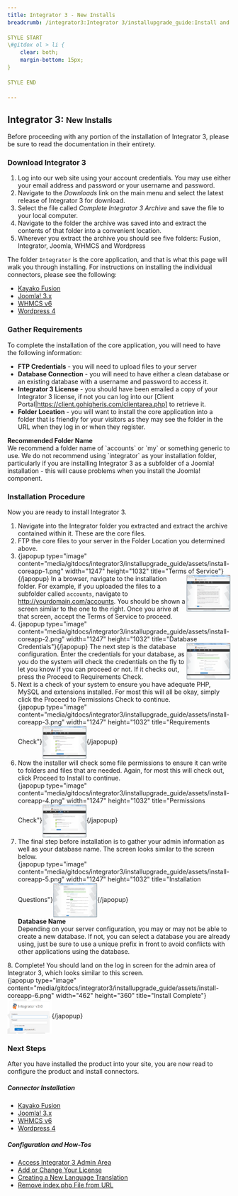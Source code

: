 ```yaml
---
title: Integrator 3 - New Installs
breadcrumb: /integrator3:Integrator 3/installupgrade_guide:Install and Upgrade Guide/newinstalls:New Installs

STYLE START
\#gitdox ol > li {
	clear: both;
	margin-bottom: 15px;
}

STYLE END

---
```


## Integrator 3: <small>New Installs</small>

Before proceeding with any portion of the installation of Integrator 3, please be sure to read the documentation in their entirety.

### Download Integrator 3

1.  Log into our web site using your account credentials.  You may use either your email address and password or your username and password.
2.  Navigate to the *Downloads* link on the main menu and select the latest release of Integrator 3 for download.
3.  Select the file called *Complete Integrator 3 Archive* and save the file to your local computer.
4.  Navigate to the folder the archive was saved into and extract the contents of that folder into a convenient location.
5.  Wherever you extract the archive you should see five folders: Fusion, Integrator, Joomla, WHMCS and Wordpress

The folder `Integrator` is the core application, and that is what this page will walk you through installing.  For instructions on installing the individual connectors, please see the following:

* [Kayako Fusion](integrator3/installupgrade_guide/newfusion.md)
* [Joomla! 3.x](integrator3/installupgrade_guide/newjoomla3.md)
* [WHMCS v6](integrator3/installupgrade_guide/newwhmcs6.md)
* [Wordpress 4](integrator3/installupgrade_guide/newwordpress4.md)


### Gather Requirements

To complete the installation of the core application, you will need to have the following information:

* **FTP Credentials** - you will need to upload files to your server
* **Database Connection** - you will need to have either a clean database or an existing database with a username and password to access it.
* **Integrator 3 License** - you should have been emailed a copy of your Integrator 3 license, if not you can log into our [Client Portal|https://client.gohigheris.com/clientarea.php] to retrieve it.
* **Folder Location** - you will want to install the core application into a folder that is friendly for your visitors as they may see the folder in the URL when they log in or when they register.

<div class="alert alert-warning"><strong>Recommended Folder Name</strong><br />
We recommend a folder name of `accounts` or `my` or something generic to use.  We do not recommend using `integrator` as your installation folder, particularly if you are installing Integrator 3 as a subfolder of a Joomla! installation - this will cause problems when you install the Joomla! component.
</div>

### Installation Procedure

Now you are ready to install Integrator 3.

1. Navigate into the Integrator folder you extracted and extract the archive contained within it.  These are the core files.
2. FTP the core files to your server in the Folder Location you determined above.
3. {japopup type="image" content="media/gitdocs/integrator3/installupgrade_guide/assets/install-coreapp-1.png" width="1247" height="1032" title="Terms of Service"}<img src="assets/install-coreapp-1.png" width="100px" align="right" />{/japopup}
In a browser, navigate to the installation folder.  For example, if you uploaded the files to a subfolder called `accounts`, navigate to http://yourdomain.com/accounts.  You should be shown a screen similar to the one to the right.  Once you arive at that screen, accept the Terms of Service to proceed.
4. {japopup type="image" content="media/gitdocs/integrator3/installupgrade_guide/assets/install-coreapp-2.png" width="1247" height="1032" title="Database Credentials"}<img src="assets/install-coreapp-2.png" width="100px" align="right" />{/japopup}
The next step is the database configuration.  Enter the credentials for your database, as you do the system will check the credentials on the fly to let you know if you can proceed or not.  If it checks out, press the Proceed to Requirements Check.
5. Next is a check of your system to ensure you have adequate PHP, MySQL and extensions installed.  For most this will all be okay, simply click the Proceed to Permissions Check to continue.<br/>
{japopup type="image" content="media/gitdocs/integrator3/installupgrade_guide/assets/install-coreapp-3.png" width="1247" height="1032" title="Requirements Check"}<img src="assets/install-coreapp-3.png" width="100px" align="center" />{/japopup}
6. Now the installer will check some file permissions to ensure it can write to folders and files that are needed.  Again, for most this will check out, click Proceed to Install to continue.<br/>
{japopup type="image" content="media/gitdocs/integrator3/installupgrade_guide/assets/install-coreapp-4.png" width="1247" height="1032" title="Permissions Check"}<img src="assets/install-coreapp-4.png" width="100px" align="center" />{/japopup}
7. The final step before installation is to gather your admin information as well as your database name.  The screen looks similar to the screen below.<br/>
{japopup type="image" content="media/gitdocs/integrator3/installupgrade_guide/assets/install-coreapp-5.png" width="1247" height="1032" title="Installation Questions"}<img src="assets/install-coreapp-5.png" width="100px" align="center" />{/japopup}<div class="alert alert-info"><strong>Database Name</strong><br />
Depending on your server configuration, you may or may not be able to create a new database.  If not, you can select a database you are already using, just be sure to use a unique prefix in front to avoid conflicts with other applications using the database.
</div>
8. Complete!  You should land on the log in screen for the admin area of Integrator 3, which looks similar to this screen.<br/>
{japopup type="image" content="media/gitdocs/integrator3/installupgrade_guide/assets/install-coreapp-6.png" width="462" height="360" title="Install Complete"}<img src="assets/install-coreapp-6.png" width="100px" align="center" />{/japopup}


### Next Steps

After you have installed the product into your site, you are now read to configure the product and install connectors.

##### Connector Installation

* [Kayako Fusion](integrator3/installupgrade_guide/newfusion.md)
* [Joomla! 3.x](integrator3/installupgrade_guide/newjoomla3.md)
* [WHMCS v6](integrator3/installupgrade_guide/newwhmcs6.md)
* [Wordpress 4](integrator3/installupgrade_guide/newwordpress4.md)

##### Configuration and How-Tos

* [Access Integrator 3 Admin Area](integrator3/howtoguides/accessadminarea.md)
* [Add or Change Your License](integrator3/howtoguides/licensechange.md)
* [Creating a New Language Translation](integrator3/howtoguides/createnewlanguage.md)
* [Remove index.php File from URL](integrator3/howtoguides/removeindexfile.md)
